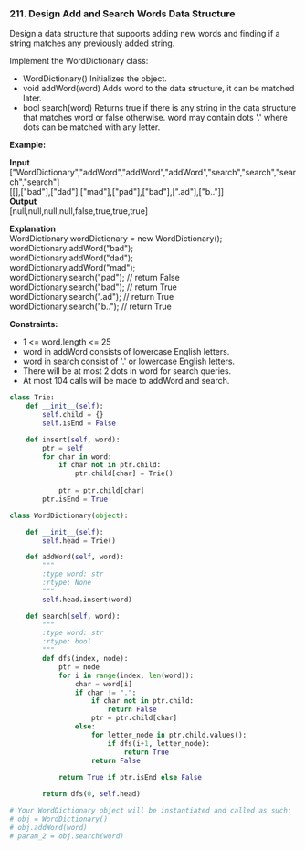 ### 211. Design Add and Search Words Data Structure

Design a data structure that supports adding new words and finding if a string matches any previously added string.

Implement the WordDictionary class:

* WordDictionary() Initializes the object.
* void addWord(word) Adds word to the data structure, it can be matched later.
* bool search(word) Returns true if there is any string in the data structure that matches word or false otherwise. word may contain dots '.' where dots can be matched with any letter.

**Example:**

**Input**  
["WordDictionary","addWord","addWord","addWord","search","search","search","search"]  
[[],["bad"],["dad"],["mad"],["pad"],["bad"],[".ad"],["b.."]]  
**Output**  
[null,null,null,null,false,true,true,true]

**Explanation**  
WordDictionary wordDictionary = new WordDictionary();  
wordDictionary.addWord("bad");  
wordDictionary.addWord("dad");  
wordDictionary.addWord("mad");  
wordDictionary.search("pad"); // return False  
wordDictionary.search("bad"); // return True  
wordDictionary.search(".ad"); // return True  
wordDictionary.search("b.."); // return True  

**Constraints:**

* 1 <= word.length <= 25
* word in addWord consists of lowercase English letters.
* word in search consist of '.' or lowercase English letters.
* There will be at most 2 dots in word for search queries.
* At most 104 calls will be made to addWord and search.

```python
class Trie:
    def __init__(self):
        self.child = {}
        self.isEnd = False

    def insert(self, word):
        ptr = self
        for char in word:
            if char not in ptr.child:
                ptr.child[char] = Trie()
                
            ptr = ptr.child[char]
        ptr.isEnd = True

class WordDictionary(object):

    def __init__(self):
        self.head = Trie()

    def addWord(self, word):
        """
        :type word: str
        :rtype: None
        """
        self.head.insert(word)

    def search(self, word):
        """
        :type word: str
        :rtype: bool
        """
        def dfs(index, node):
            ptr = node
            for i in range(index, len(word)):
                char = word[i]
                if char != ".":
                    if char not in ptr.child:
                        return False
                    ptr = ptr.child[char]
                else:
                    for letter_node in ptr.child.values():
                        if dfs(i+1, letter_node):
                            return True
                    return False
                        
            return True if ptr.isEnd else False

        return dfs(0, self.head)

# Your WordDictionary object will be instantiated and called as such:
# obj = WordDictionary()
# obj.addWord(word)
# param_2 = obj.search(word)
```